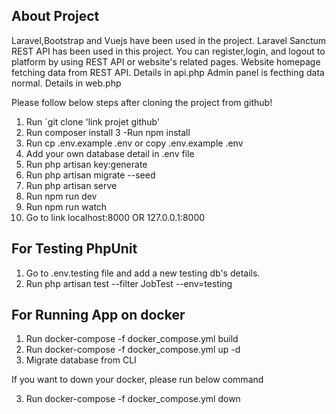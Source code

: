 ## About Project

Laravel,Bootstrap and Vuejs have been used in the project.
Laravel Sanctum REST API has been used in this project.
You can register,login, and logout to platform by using REST API or website's related pages.
Website homepage fetching data from REST API. Details in api.php
Admin panel is fecthing data normal. Details in web.php 

Please follow below steps after cloning the project from github!

1. Run `git clone 'link projet github'
2. Run composer install
3 -Run npm install
3. Run cp .env.example .env or copy .env.example .env
4. Add your own database detail in .env file
5. Run php artisan key:generate
6. Run php artisan migrate --seed
7. Run php artisan serve
8. Run npm run dev
9. Run npm run watch
10. Go to link localhost:8000 OR 127.0.0.1:8000

## For Testing PhpUnit

1. Go to .env.testing file and add a new testing db's details.
2. Run  php artisan test --filter JobTest --env=testing


## For Running App on docker

1. Run docker-compose -f docker_compose.yml build
2. Run docker-compose -f docker_compose.yml up -d
3. Migrate database from CLI

If you want to down your docker, please run below command

3. Run docker-compose -f docker_compose.yml down

